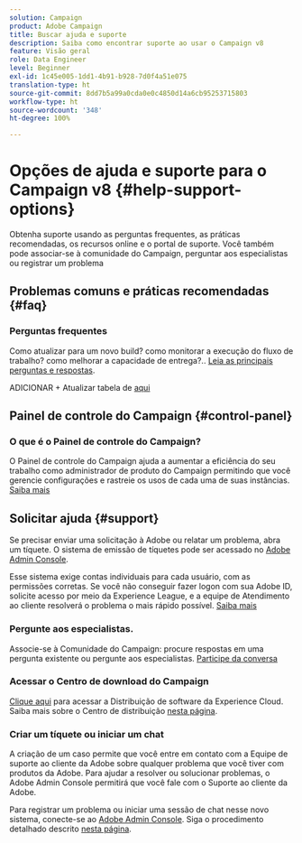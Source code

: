 ```yaml
---
solution: Campaign
product: Adobe Campaign
title: Buscar ajuda e suporte
description: Saiba como encontrar suporte ao usar o Campaign v8
feature: Visão geral
role: Data Engineer
level: Beginner
exl-id: 1c45e005-1dd1-4b91-b928-7d0f4a51e075
translation-type: ht
source-git-commit: 8dd7b5a99a0cda0e0c4850d14a6cb95253715803
workflow-type: ht
source-wordcount: '348'
ht-degree: 100%

---
```


# Opções de ajuda e suporte para o Campaign v8 {#help-support-options}

Obtenha suporte usando as perguntas frequentes, as práticas recomendadas, os recursos online e o portal de suporte. Você também pode associar-se à comunidade do Campaign, perguntar aos especialistas ou registrar um problema

## Problemas comuns e práticas recomendadas {#faq}

### Perguntas frequentes

Como atualizar para um novo build? como monitorar a execução do fluxo de trabalho? como melhorar a capacidade de entrega?.. [Leia as principais perguntas e respostas](campaign-faq.md).

ADICIONAR + Atualizar tabela de [aqui](https://experienceleague.adobe.com/docs/campaign-classic/using/getting-started/support.html?lang=pt-BR#faq)

## Painel de controle do Campaign {#control-panel}

### O que é o Painel de controle do Campaign?

O Painel de controle do Campaign ajuda a aumentar a eficiência do seu trabalho como administrador de produto do Campaign permitindo que você gerencie configurações e rastreie os usos de cada uma de suas instâncias.
[Saiba mais](../config/self-service.md)

## Solicitar ajuda {#support}

Se precisar enviar uma solicitação à Adobe ou relatar um problema, abra um tíquete. O sistema de emissão de tíquetes pode ser acessado no [Adobe Admin Console](https://adminConsole.adobe.com/overview).

Esse sistema exige contas individuais para cada usuário, com as permissões corretas. Se você não conseguir fazer logon com sua Adobe ID, solicite acesso por meio da Experience League, e a equipe de Atendimento ao cliente resolverá o problema o mais rápido possível. [Saiba mais](https://helpx.adobe.com/br/enterprise/using/support-for-experience-cloud.html)

### Pergunte aos especialistas.

Associe-se à Comunidade do Campaign: procure respostas em uma pergunta existente ou pergunte aos especialistas. [Participe da conversa](https://experienceleaguecommunities.adobe.cadobe-campaign-classic/ct-p/adobe-campaign-classic-community)

### Acessar o Centro de download do Campaign

[Clique aqui](https://experience.adobe.com/#/downloads/content/software-distribution/en/campaign.html) para acessar a Distribuição de software da Experience Cloud.
Saiba mais sobre o Centro de distribuição [nesta página](https://docs.adobe.com/content/help/pt-BR/experience-cloud/software-distribution/home.html).

### Criar um tíquete ou iniciar um chat

A criação de um caso permite que você entre em contato com a Equipe de suporte ao cliente da Adobe sobre qualquer problema que você tiver com produtos da Adobe. Para ajudar a resolver ou solucionar problemas, o Adobe Admin Console permitirá que você fale com o Suporte ao cliente da Adobe.

Para registrar um problema ou iniciar uma sessão de chat nesse novo sistema, conecte-se ao [Adobe Admin Console](https://adminConsole.adobe.com/overview). Siga o procedimento detalhado descrito [nesta página](https://helpx.adobe.com/br/enterprise/using/support-for-experience-cloud.html).
